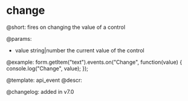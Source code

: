 change
=============

@short: fires on changing the value of a control
 

@params:
- value     string|number     the current value of the control


@example:
form.getItem("text").events.on("Change", function(value) {
    console.log("Change", value);
});


@template: api_event
@descr:

@changelog: added in v7.0
